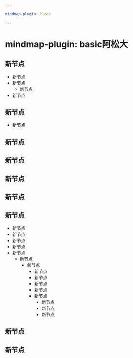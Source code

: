 ```yaml
---

mindmap-plugin: basic

---
```


# mindmap-plugin: basic阿松大

## 新节点
- 新节点
- 新节点
    - 新节点
- 新节点

## 新节点
- 新节点

## 新节点

## 新节点

## 新节点

## 新节点

## 新节点
- 新节点
- 新节点
- 新节点
- 新节点
- 新节点
    - 新节点
        - 新节点
            - 新节点
            - 新节点
            - 新节点
            - 新节点
            - 新节点
                - 新节点
                - 新节点
                - 新节点

## 新节点

## 新节点